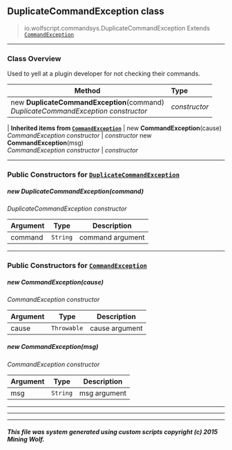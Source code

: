 ## DuplicateCommandException __class__

>io.wolfscript.commandsys.DuplicateCommandException
>Extends [`CommandException`](CommandException.md)

---

### Class Overview

Used to yell at a plugin developer for not checking their commands.

Method | Type   
--- | :--- 
new __DuplicateCommandException__(command) <br> _DuplicateCommandException constructor_ | _constructor_
 |
__Inherited items from [`CommandException`](CommandException.md)__ |
new __CommandException__(cause) <br> _CommandException constructor_ | _constructor_
new __CommandException__(msg) <br> _CommandException constructor_ | _constructor_





---

### Public Constructors for [`DuplicateCommandException`](DuplicateCommandException.md)

##### <a id='duplicatecommandexception'></a>new __DuplicateCommandException__(command) 

_DuplicateCommandException constructor_

Argument | Type | Description  
--- | --- | --- 
command | `String` | command argument

---
### Public Constructors for [`CommandException`](CommandException.md)

##### <a id='commandexception'></a>new __CommandException__(cause) 

_CommandException constructor_

Argument | Type | Description  
--- | --- | --- 
cause | `Throwable` | cause argument

##### <a id='commandexception'></a>new __CommandException__(msg) 

_CommandException constructor_

Argument | Type | Description  
--- | --- | --- 
msg | `String` | msg argument

---
---


---


##### This file was system generated using custom scripts copyright (c) 2015 Mining Wolf.
	


